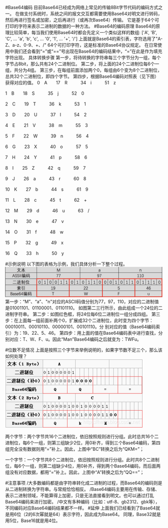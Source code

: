 #Base64编码
目前Base64已经成为网络上常见的传输8Bit字节代码的编码方式之一。
在做支付系统时，系统之间的报文交互都需要使用Base64对明文进行转码，然后再进行签名或加密，之后再进行（或再次Base64）传输。
它是基于64个可打印的字符来表示二进制的数据的一种方法。
#Base64的编码原理
Base64的原理比较简单，每当我们使用Base64时都会先定义一个类似这样的数组:
['A', 'B', 'C', ... 'a', 'b', 'c', ... '0', '1', ... '+', '/']
上面就是Base64的索引表，字符选用了"A-Z、a-z、0-9、+、/" 64个可打印字符，这是标准的Base64协议规定。
在日常使用中我们还会看到“=”或“==”号出现在Base64的编码结果中，“=”在此是作为填充字符出现。
具体转换步骤
第一步，将待转换的字符串每三个字节分为一组，每个字节占8bit，那么共有24个二进制位。
第二步，将上面的24个二进制位每6个一组，共分为4组。
第三步，在每组前面添加两个0，每组由6个变为8个二进制位，总共32个二进制位，即四个字节。
第四步，根据Base64编码对照表（见下图）获得对应的值。
0　A　　17　R　　　34　i　　　51　z

1　B　　18　S　　　35　j　　　52　0

2　C　　19　T　　　36　k　　　53　1

3　D　　20　U　　　37　l　　　54　2

4　E　　21　V　　　38　m　　　55　3

5　F　　22　W　　　39　n　　　56　4

6　G　　23　X　　　40　o　　　57　5

7　H　　24　Y　　　41　p　　　58　6

8　I　　25　Z　　　42　q　　　59　7

9　J　　26　a　　　43　r　　　60　8

10　K　　27　b　　　44　s　　　61　9

11　L　　28　c　　　45　t　　　62　+

12　M　　29　d　　　46　u　　　63　/

13　N　　30　e　　　47　v

14　O　　31　f　　　48　w

15　P　　32　g　　　49　x

16　Q　　33　h　　　50　y

#示例说明
以下图的表格为示例，我们具体分析一下整个过程。
![img.png](img.png)
第一步：“M”、“a”、"n"对应的ASCII码值分别为77，97，110，对应的二进制值是01001101、01100001、01101110。
如图第二三行所示，由此组成一个24位的二进制字符串。
第二步：如图红色框，将24位每6位二进制位一组分成四组。
第三步：在上面每一组前面补两个0，扩展成32个二进制位，此时变为四个字节：00010011、00010110、00000101、00101110。分
别对应的值（Base64编码索引）为：19、22、5、46。
第四步：用上面的值在Base64编码表中进行查找，分别对应：T、W、F、u。因此“Man”Base64编码之后就变为：TWFu。

#位数不足情况
上面是按照三个字节来举例说明的，如果字节数不足三个，那么该如何处理？
![img_1.png](img_1.png)

两个字节：两个字节共16个二进制位，依旧按照规则进行分组。此时总共16个二进制位，每6个一组，则第三组缺少2位，用0补齐，得到三个Base64编码，第四组完全没有数据则用“=”补上。因此，上图中“BC”转换之后为“QKM=”；

一个字节：一个字节共8个二进制位，依旧按照规则进行分组。此时共8个二进制位，每6个一组，则第二组缺少4位，用0补齐，得到两个Base64编码，而后面两组没有对应数据，都用“=”补上。因此，上图中“A”转换之后为“QQ==”；

#注意事项
/大多数编码都是由字符串转化成二进制的过程，而Base64的编码则是从二进制转换为字符串。与常规恰恰相反。
/Base64编码主要用在传输、存储、表示二进制领域，不能算得上加密，只是无法直接看到明文。也可以通过打乱Base64编码来进行加密。
/中文有多种编码（比如：utf-8、gb2312、gbk等），不同编码对应Base64编码结果都不一样。
#延伸
上面我们已经看到了Base64就是用6位（2的6次幂就是64）表示字符，因此成为Base64。
同理，Base32就是用5位，Base16就是用4位。

